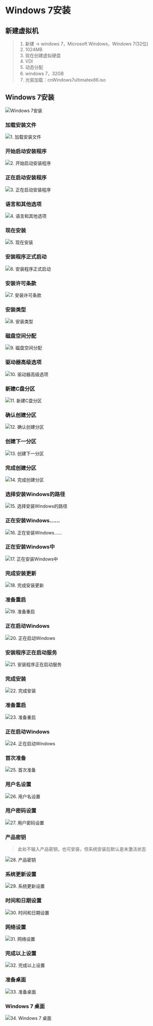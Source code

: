 # Windows 7安装

## 新建虚拟机
> 1. 新建 -> windows 7，Microsoft Windows，Windows 7(32位)
> 2. 1024MB
> 3. 现在创建虚拟硬盘
> 4. VDI
> 5. 动态分配
> 6. windows 7，32GB
> 7. 光驱加载：cnWindows7ultimatex86.iso

## Windows 7安装
![Windows 7安装](http://wintutorial-1254400168.cossh.myqcloud.com/install/windows7/win7.gif)

### 加载安装文件
![1. 加载安装文件](http://wintutorial-1254400168.cossh.myqcloud.com/install/windows7/1.png)

### 开始启动安装程序
![2. 开始启动安装程序](http://wintutorial-1254400168.cossh.myqcloud.com/install/windows7/2.png)

### 正在启动安装程序
![3. 正在启动安装程序](http://wintutorial-1254400168.cossh.myqcloud.com/install/windows7/3.png)

### 语言和其他选项
![4. 语言和其他选项](http://wintutorial-1254400168.cossh.myqcloud.com/install/windows7/4.png)

### 现在安装
![5. 现在安装](http://wintutorial-1254400168.cossh.myqcloud.com/install/windows7/5.png)

### 安装程序正式启动
![6. 安装程序正式启动](http://wintutorial-1254400168.cossh.myqcloud.com/install/windows7/6.png)

### 安装许可条款
![7. 安装许可条款](http://wintutorial-1254400168.cossh.myqcloud.com/install/windows7/7.png)

### 安装类型
![8. 安装类型](http://wintutorial-1254400168.cossh.myqcloud.com/install/windows7/8.png)

### 磁盘空间分配
![9. 磁盘空间分配](http://wintutorial-1254400168.cossh.myqcloud.com/install/windows7/9.png)

### 驱动器高级选项
![10. 驱动器高级选项](http://wintutorial-1254400168.cossh.myqcloud.com/install/windows7/10.png)

### 新建C盘分区
![11. 新建C盘分区](http://wintutorial-1254400168.cossh.myqcloud.com/install/windows7/11.png)

### 确认创建分区
![12. 确认创建分区](http://wintutorial-1254400168.cossh.myqcloud.com/install/windows7/12.png)

### 创建下一分区
![13. 创建下一分区](http://wintutorial-1254400168.cossh.myqcloud.com/install/windows7/13.png)

### 完成创建分区
![14. 完成创建分区](http://wintutorial-1254400168.cossh.myqcloud.com/install/windows7/14.png)

### 选择安装Windows的路径
![15. 选择安装Windows的路径](http://wintutorial-1254400168.cossh.myqcloud.com/install/windows7/15.png)

### 正在安装Windows……
![16. 正在安装Windows……](http://wintutorial-1254400168.cossh.myqcloud.com/install/windows7/16.png)

### 正在安装Windows中
![17. 正在安装Windows中](http://wintutorial-1254400168.cossh.myqcloud.com/install/windows7/17.png)

### 完成安装更新
![18. 完成安装更新](http://wintutorial-1254400168.cossh.myqcloud.com/install/windows7/18.png)

### 准备重启
![19. 准备重启](http://wintutorial-1254400168.cossh.myqcloud.com/install/windows7/19.png)

### 正在启动Windows
![20. 正在启动Windows](http://wintutorial-1254400168.cossh.myqcloud.com/install/windows7/20.png)

### 安装程序正在启动服务
![21. 安装程序正在启动服务](http://wintutorial-1254400168.cossh.myqcloud.com/install/windows7/21.png)

### 完成安装
![22. 完成安装](http://wintutorial-1254400168.cossh.myqcloud.com/install/windows7/22.png)

### 准备重启
![23. 准备重启](http://wintutorial-1254400168.cossh.myqcloud.com/install/windows7/23.png)

### 正在启动Windows
![24. 正在启动Windows](http://wintutorial-1254400168.cossh.myqcloud.com/install/windows7/24.png)

### 首次准备
![25. 首次准备](http://wintutorial-1254400168.cossh.myqcloud.com/install/windows7/25.png)

### 用户名设置
![26. 用户名设置](http://wintutorial-1254400168.cossh.myqcloud.com/install/windows7/26.png)

### 用户密码设置
![27. 用户密码设置](http://wintutorial-1254400168.cossh.myqcloud.com/install/windows7/27.png)

### 产品密钥
> 此处不输入产品密钥，也可安装，但系统安装后默认是未激活状态

![28. 产品密钥](http://wintutorial-1254400168.cossh.myqcloud.com/install/windows7/28.png)

### 系统更新设置
![29. 系统更新设置](http://wintutorial-1254400168.cossh.myqcloud.com/install/windows7/29.png)

### 时间和日期设置
![30. 时间和日期设置](http://wintutorial-1254400168.cossh.myqcloud.com/install/windows7/30.png)

### 网络设置
![31. 网络设置](http://wintutorial-1254400168.cossh.myqcloud.com/install/windows7/31.png)

### 完成以上设置
![32. 完成以上设置](http://wintutorial-1254400168.cossh.myqcloud.com/install/windows7/32.png)

### 准备桌面
![33. 准备桌面](http://wintutorial-1254400168.cossh.myqcloud.com/install/windows7/33.png)

### Windows 7 桌面
![34. Windows 7 桌面](http://wintutorial-1254400168.cossh.myqcloud.com/install/windows7/34.png)
